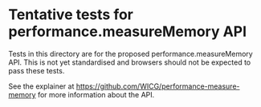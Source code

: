 # Tentative tests for performance.measureMemory API

Tests in this directory are for the proposed performance.measureMemory API.
This is not yet standardised and browsers should not be expected to pass
these tests.

See the explainer at https://github.com/WICG/performance-measure-memory
for more information about the API.
